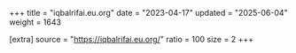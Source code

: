 +++
title = "iqbalrifai.eu.org"
date = "2023-04-17"
updated = "2025-06-04"
weight = 1643

[extra]
source = "https://iqbalrifai.eu.org/"
ratio = 100
size = 2
+++
